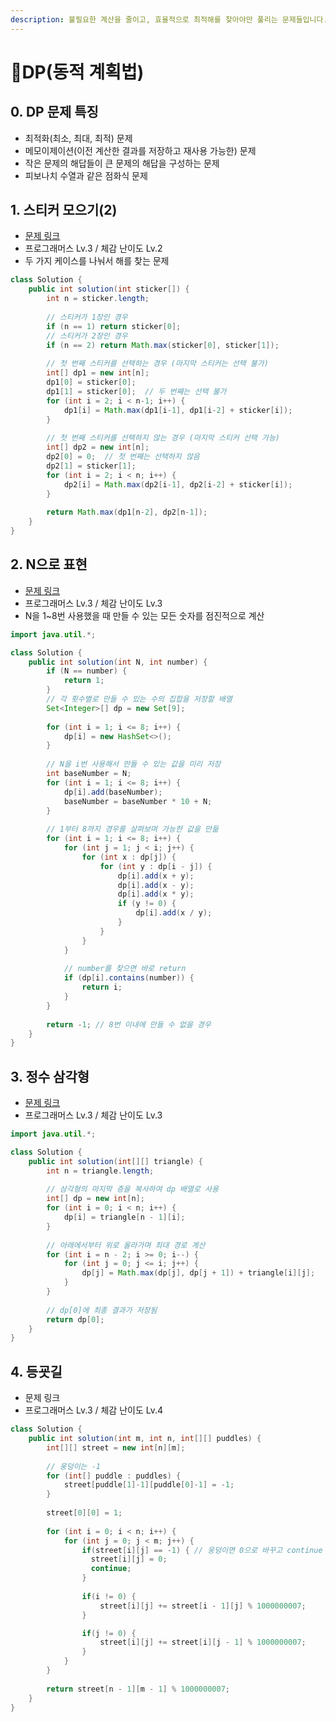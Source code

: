 ```yaml
---
description: 불필요한 계산을 줄이고, 효율적으로 최적해를 찾아야만 풀리는 문제들입니다.
---
```


# DP(동적 계획법)

## 0. DP 문제 특징

* 최적화(최소, 최대, 최적) 문제
* 메모이제이션(이전 계산한 결과를 저장하고 재사용 가능한) 문제
* 작은 문제의 해답들이 큰 문제의 해답을 구성하는 문제
* 피보나치 수열과 같은 점화식 문제

## 1. 스티커 모으기(2)

* [문제 링크](https://school.programmers.co.kr/learn/courses/30/lessons/12971)
* 프로그래머스 Lv.3 / 체감 난이도 Lv.2
* 두 가지 케이스를 나눠서 해를 찾는 문제

```java
class Solution {
    public int solution(int sticker[]) {
        int n = sticker.length;
        
        // 스티커가 1장인 경우
        if (n == 1) return sticker[0];
        // 스티커가 2장인 경우
        if (n == 2) return Math.max(sticker[0], sticker[1]);
        
        // 첫 번째 스티커를 선택하는 경우 (마지막 스티커는 선택 불가)
        int[] dp1 = new int[n];
        dp1[0] = sticker[0];
        dp1[1] = sticker[0];  // 두 번째는 선택 불가
        for (int i = 2; i < n-1; i++) {
            dp1[i] = Math.max(dp1[i-1], dp1[i-2] + sticker[i]);
        }
        
        // 첫 번째 스티커를 선택하지 않는 경우 (마지막 스티커 선택 가능)
        int[] dp2 = new int[n];
        dp2[0] = 0;  // 첫 번째는 선택하지 않음
        dp2[1] = sticker[1];
        for (int i = 2; i < n; i++) {
            dp2[i] = Math.max(dp2[i-1], dp2[i-2] + sticker[i]);
        }
        
        return Math.max(dp1[n-2], dp2[n-1]);
    }
}
```



## 2. N으로 표현

* [문제 링크](https://school.programmers.co.kr/learn/courses/30/lessons/42895)
* 프로그래머스 Lv.3 / 체감 난이도 Lv.3
* N을 1\~8번 사용했을 때 만들 수 있는 모든 숫자를 점진적으로 계산

```java
import java.util.*;

class Solution {
    public int solution(int N, int number) {
        if (N == number) {
            return 1;
        }
        // 각 횟수별로 만들 수 있는 수의 집합을 저장할 배열
        Set<Integer>[] dp = new Set[9];
        
        for (int i = 1; i <= 8; i++) {
            dp[i] = new HashSet<>();
        }
        
        // N을 i번 사용해서 만들 수 있는 값을 미리 저장
        int baseNumber = N;
        for (int i = 1; i <= 8; i++) {
            dp[i].add(baseNumber);
            baseNumber = baseNumber * 10 + N;
        }
        
        // 1부터 8까지 경우를 살펴보며 가능한 값을 만듦
        for (int i = 1; i <= 8; i++) {
            for (int j = 1; j < i; j++) {
                for (int x : dp[j]) {
                    for (int y : dp[i - j]) {
                        dp[i].add(x + y);
                        dp[i].add(x - y);
                        dp[i].add(x * y);
                        if (y != 0) {
                            dp[i].add(x / y);
                        }
                    }
                }
            }            
            
            // number를 찾으면 바로 return
            if (dp[i].contains(number)) {
                return i;
            }
        }
        
        return -1; // 8번 이내에 만들 수 없을 경우
    }
}
```



## 3. 정수 삼각형

* [문제 링크](https://school.programmers.co.kr/learn/courses/30/lessons/43105)
* 프로그래머스 Lv.3 / 체감 난이도 Lv.3

```java
import java.util.*;

class Solution {
    public int solution(int[][] triangle) {
        int n = triangle.length;
        
        // 삼각형의 마지막 층을 복사하여 dp 배열로 사용
        int[] dp = new int[n];
        for (int i = 0; i < n; i++) {
            dp[i] = triangle[n - 1][i];
        }
        
        // 아래에서부터 위로 올라가며 최대 경로 계산
        for (int i = n - 2; i >= 0; i--) {
            for (int j = 0; j <= i; j++) {
                dp[j] = Math.max(dp[j], dp[j + 1]) + triangle[i][j];
            }
        }
        
        // dp[0]에 최종 결과가 저장됨
        return dp[0];
    }
}
```



## 4. 등굣길

* 문제 링크
* 프로그래머스 Lv.3 / 체감 난이도 Lv.4

```java
class Solution {
    public int solution(int m, int n, int[][] puddles) {
        int[][] street = new int[n][m];
        
        // 웅덩이는 -1
        for (int[] puddle : puddles) {
            street[puddle[1]-1][puddle[0]-1] = -1;
        }
        
        street[0][0] = 1;
        
        for (int i = 0; i < n; i++) {
            for (int j = 0; j < m; j++) {
                if(street[i][j] == -1) { // 웅덩이면 0으로 바꾸고 continue
                  street[i][j] = 0;
                  continue;
                }
                
                if(i != 0) {
                    street[i][j] += street[i - 1][j] % 1000000007; 
                }

                if(j != 0) {
                    street[i][j] += street[i][j - 1] % 1000000007;   
                }
            }
        }
        
        return street[n - 1][m - 1] % 1000000007;
    }
}
```
